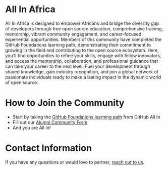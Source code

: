 # All In Africa

All In Africa is designed to empower Africans and bridge the diversity gap of developers through free open source education, comprehensive training, mentorship, vibrant community engagement, and career-focused experiential opportunities. Members of this community have completed the GitHub Foundations learning path, demonstrating their commitment to growing in the field and contributing to the open source ecosystem. Here, you’ll find opportunities to refine your skills, engage with fellow innovators, and access the mentorship, collaboration, and professional guidance that can take your career to the next level. Fuel your development through shared knowledge, gain industry recognition, and join a global network of passionate individuals ready to make a lasting impact in the dynamic world of open source.

# How to Join the Community

- Start by taking the [GitHub Foundations learning path](https://learn.microsoft.com/en-us/collections/w1nebonx2g64nw) from GitHub All In
- Fill out our [Alumni Community Form](https://docs.google.com/forms/d/e/1FAIpQLSfbMy-v4pEDjBdOhwsSuC2DXeD33wNT8KvfhPLSjJuZcWCImg/viewform)
- And you are All In!

# Contact Information

If you have any questions or would love to partner, [reach out to us](mailto:info@allinopensource.org).
